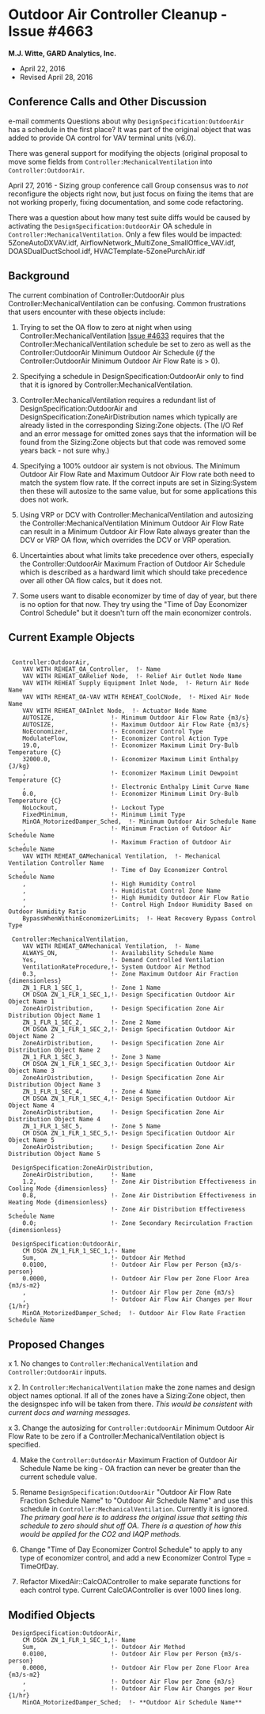 Outdoor Air Controller Cleanup - Issue #4663
================

**M.J. Witte, GARD Analytics, Inc.**

 - April 22, 2016
 - Revised April 28, 2016

## Conference Calls and Other Discussion ##

e-mail comments
Questions about why `DesignSpecification:OutdoorAir` has a schedule in the first place?
It was part of the original object that was added to provide OA control for VAV terminal units (v6.0).

There was general support for modifying the objects (original proposal to move some fields from `Controller:MechanicalVentilation` into `Controller:OutdoorAir`.



April 27, 2016 - Sizing group conference call
Group consensus was to *not* reconfigure the objects right now, but just focus on fixing the items that are not working properly, fixing documentation, and some code refactoring.

There was a question about how many test suite diffs would be caused by activating the `DesignSpecification:OutdoorAir` OA schedule in `Controller:MechanicalVentilation`.  Only a few files would be impacted:  5ZoneAutoDXVAV.idf, AirflowNetwork_MultiZone_SmallOffice_VAV.idf, DOASDualDuctSchool.idf, HVACTemplate-5ZonePurchAir.idf


## Background ##

The current combination of Controller:OutdoorAir plus Controller:MechanicalVentilation can be confusing. Common frustrations that users encounter with these objects include:

  
1. Trying to set the OA flow to zero at night when using Controller:MechanicalVentilation
[Issue #4633](https://github.com/NREL/EnergyPlus/issues/4633) requires that the Controller:MechanicalVentilation schedule be set to zero as well as the Controller:OutdoorAir Minimum Outdoor Air Schedule (*if* the Controller:OutdoorAir Minimum Outdoor Air Flow Rate is > 0).

2. Specifying a schedule in DesignSpecification:OutdoorAir only to find that it is ignored by Controller:MechanicalVentilation.

3. Controller:MechanicalVentilation requires a redundant list of DesignSpecification:OutdoorAir and DesignSpecification:ZoneAirDistribution names which typically are already listed in the corresponding Sizing:Zone objects.  (The I/O Ref and an error message for omitted zones says that the information will be found from the Sizing:Zone objects but that code was removed some years back - not sure why.)

4.  Specifying a 100% outdoor air system is not obvious. The Minimum Outdoor Air Flow Rate and Maximum Outdoor Air Flow rate both need to match the system flow rate.  If the correct inputs are set in Sizing:System then these will autosize to the same value, but for some applications this does not work.

5.  Using VRP or DCV with Controller:MechanicalVentilation and autosizing the Controller:MechanicalVentilation Minimum Outdoor Air Flow Rate can result in a Minimum Outdoor Air Flow Rate always greater than the DCV or VRP OA flow, which overrides the DCV or VRP operation.

6. Uncertainties about what limits take precedence over others, especially the Controller:OutdoorAir Maximum Fraction of Outdoor Air Schedule which is described as a hardward limit which should take precedence over all other OA flow calcs, but it does not.

7. Some users want to disable economizer by time of day of year, but there is no option for that now.  They try using the "Time of Day Economizer Control Schedule" but it doesn't turn off the main economizer controls.

## Current Example Objects ##


```

 Controller:OutdoorAir,
    VAV WITH REHEAT_OA_Controller,  !- Name
    VAV WITH REHEAT_OARelief Node,  !- Relief Air Outlet Node Name
    VAV WITH REHEAT Supply Equipment Inlet Node,  !- Return Air Node Name
    VAV WITH REHEAT_OA-VAV WITH REHEAT_CoolCNode,  !- Mixed Air Node Name
    VAV WITH REHEAT_OAInlet Node,  !- Actuator Node Name
    AUTOSIZE,                !- Minimum Outdoor Air Flow Rate {m3/s}
    AUTOSIZE,                !- Maximum Outdoor Air Flow Rate {m3/s}
    NoEconomizer,            !- Economizer Control Type
    ModulateFlow,            !- Economizer Control Action Type
    19.0,                    !- Economizer Maximum Limit Dry-Bulb Temperature {C}
    32000.0,                 !- Economizer Maximum Limit Enthalpy {J/kg}
    ,                        !- Economizer Maximum Limit Dewpoint Temperature {C}
    ,                        !- Electronic Enthalpy Limit Curve Name
    0.0,                     !- Economizer Minimum Limit Dry-Bulb Temperature {C}
    NoLockout,               !- Lockout Type
    FixedMinimum,            !- Minimum Limit Type
    MinOA_MotorizedDamper_Sched,  !- Minimum Outdoor Air Schedule Name
    ,                        !- Minimum Fraction of Outdoor Air Schedule Name
    ,                        !- Maximum Fraction of Outdoor Air Schedule Name
    VAV WITH REHEAT_OAMechanical Ventilation,  !- Mechanical Ventilation Controller Name
    ,                        !- Time of Day Economizer Control Schedule Name
    ,                        !- High Humidity Control
    ,                        !- Humidistat Control Zone Name
    ,                        !- High Humidity Outdoor Air Flow Ratio
    ,                        !- Control High Indoor Humidity Based on Outdoor Humidity Ratio
    BypassWhenWithinEconomizerLimits;  !- Heat Recovery Bypass Control Type

 Controller:MechanicalVentilation,
    VAV WITH REHEAT_OAMechanical Ventilation,  !- Name
    ALWAYS_ON,               !- Availability Schedule Name
    Yes,                     !- Demand Controlled Ventilation
    VentilationRateProcedure,!- System Outdoor Air Method
    0.3,                     !- Zone Maximum Outdoor Air Fraction {dimensionless}
    ZN_1_FLR_1_SEC_1,        !- Zone 1 Name
    CM DSOA ZN_1_FLR_1_SEC_1,!- Design Specification Outdoor Air Object Name 1
    ZoneAirDistribution,     !- Design Specification Zone Air Distribution Object Name 1
    ZN_1_FLR_1_SEC_2,        !- Zone 2 Name
    CM DSOA ZN_1_FLR_1_SEC_2,!- Design Specification Outdoor Air Object Name 2
    ZoneAirDistribution,     !- Design Specification Zone Air Distribution Object Name 2
    ZN_1_FLR_1_SEC_3,        !- Zone 3 Name
    CM DSOA ZN_1_FLR_1_SEC_3,!- Design Specification Outdoor Air Object Name 3
    ZoneAirDistribution,     !- Design Specification Zone Air Distribution Object Name 3
    ZN_1_FLR_1_SEC_4,        !- Zone 4 Name
    CM DSOA ZN_1_FLR_1_SEC_4,!- Design Specification Outdoor Air Object Name 4
    ZoneAirDistribution,     !- Design Specification Zone Air Distribution Object Name 4
    ZN_1_FLR_1_SEC_5,        !- Zone 5 Name
    CM DSOA ZN_1_FLR_1_SEC_5,!- Design Specification Outdoor Air Object Name 5
    ZoneAirDistribution;     !- Design Specification Zone Air Distribution Object Name 5

 DesignSpecification:ZoneAirDistribution,
    ZoneAirDistribution,     !- Name
    1.2,                     !- Zone Air Distribution Effectiveness in Cooling Mode {dimensionless}
    0.8,                     !- Zone Air Distribution Effectiveness in Heating Mode {dimensionless}
    ,                        !- Zone Air Distribution Effectiveness Schedule Name
    0.0;                     !- Zone Secondary Recirculation Fraction {dimensionless}

 DesignSpecification:OutdoorAir,
    CM DSOA ZN_1_FLR_1_SEC_1,!- Name
    Sum,                     !- Outdoor Air Method
    0.0100,                  !- Outdoor Air Flow per Person {m3/s-person}
    0.0000,                  !- Outdoor Air Flow per Zone Floor Area {m3/s-m2}
    ,                        !- Outdoor Air Flow per Zone {m3/s}
    ,                        !- Outdoor Air Flow Air Changes per Hour {1/hr}
    MinOA_MotorizedDamper_Sched;  !- Outdoor Air Flow Rate Fraction Schedule Name

```

## Proposed Changes ##

x 1. No changes to `Controller:MechanicalVentilation` and `Controller:OutdoorAir` inputs.

x 2. In `Controller:MechanicalVentilation` make the zone names and design object names optional.  If all of the zones have a Sizing:Zone object, then the designspec info will be taken from there. *This would be consistent with current docs and warning messages.*

x 3. Change the autosizing for `Controller:OutdoorAir` Minimum Outdoor Air Flow Rate to be zero if a Controller:MechanicalVentilation object is specified.

4. Make the `Controller:OutdoorAir` Maximum Fraction of Outdoor Air Schedule Name be king - OA fraction can never be greater than the current schedule value.

5. Rename `DesignSpecification:OutdoorAir` "Outdoor Air Flow Rate Fraction Schedule Name" to "Outdoor Air Schedule Name" and use this schedule in `Controller:MechanicalVentilation`.  Currently it is ignored. *The primary goal here is to address the original issue that setting this schedule to zero should shut off OA.  There is a question of how this would be applied for the CO2 and IAQP methods.*

6. Change "Time of Day Economizer Control Schedule" to apply to any type of economizer control, and add a new Economizer Control Type = TimeOfDay.

7. Refactor MixedAir::CalcOAController to make separate functions for each control type.  Current CalcOAController is over 1000 lines long.

## Modified Objects ##


```
 DesignSpecification:OutdoorAir,
    CM DSOA ZN_1_FLR_1_SEC_1,!- Name
    Sum,                     !- Outdoor Air Method
    0.0100,                  !- Outdoor Air Flow per Person {m3/s-person}
    0.0000,                  !- Outdoor Air Flow per Zone Floor Area {m3/s-m2}
    ,                        !- Outdoor Air Flow per Zone {m3/s}
    ,                        !- Outdoor Air Flow Air Changes per Hour {1/hr}
    MinOA_MotorizedDamper_Sched;  !- **Outdoor Air Schedule Name**

```
